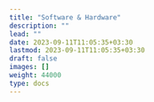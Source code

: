 ```yaml
---
title: "Software & Hardware"
description: ""
lead: ""
date: 2023-09-11T11:05:35+03:30
lastmod: 2023-09-11T11:05:35+03:30
draft: false
images: []
weight: 44000
type: docs
---
```

